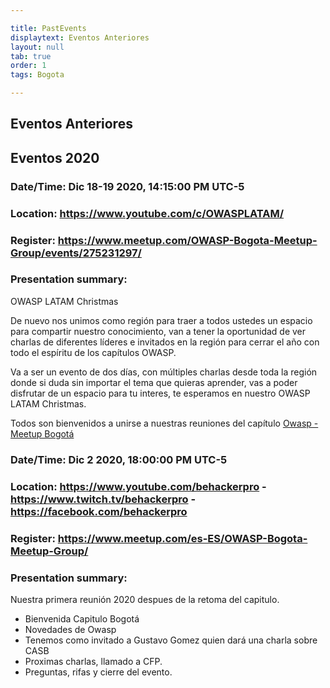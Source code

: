 ```yaml
---

title: PastEvents
displaytext: Eventos Anteriores
layout: null
tab: true
order: 1
tags: Bogota

---
```


## Eventos Anteriores

## Eventos 2020


### Date/Time: Dic 18-19 2020, 14:15:00 PM UTC-5
### Location: https://www.youtube.com/c/OWASPLATAM/
### Register: https://www.meetup.com/OWASP-Bogota-Meetup-Group/events/275231297/
### Presentation summary:

OWASP LATAM Christmas

De nuevo nos unimos como región para traer a todos ustedes un espacio para compartir nuestro conocimiento, van a tener la oportunidad de ver charlas de diferentes líderes e invitados en la región para cerrar el año con todo el espíritu de los capítulos OWASP.

Va a ser un evento de dos días, con múltiples charlas desde toda la región donde si duda sin importar el tema que quieras aprender, vas a poder disfrutar de un espacio para tu interes, te esperamos en nuestro OWASP LATAM Christmas.

Todos son bienvenidos a unirse a nuestras reuniones del capítulo
[Owasp - Meetup Bogotá](https://www.meetup.com/es-ES/OWASP-Bogota-Meetup-Group/)


### Date/Time: Dic 2 2020, 18:00:00 PM UTC-5
### Location: https://www.youtube.com/behackerpro - https://www.twitch.tv/behackerpro - https://facebook.com/behackerpro
### Register: https://www.meetup.com/es-ES/OWASP-Bogota-Meetup-Group/
### Presentation summary:

Nuestra primera reunión 2020 despues de la retoma del capitulo.

* Bienvenida Capitulo Bogotá
* Novedades de Owasp
* Tenemos como invitado a Gustavo Gomez quien dará una charla sobre CASB
* Proximas charlas, llamado a CFP.
* Preguntas, rifas y cierre del evento.
